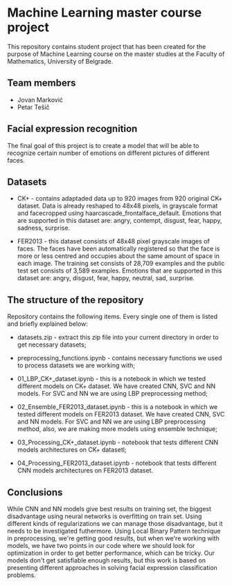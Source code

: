 # Machine Learning master course project
This repository contains student project that has been created for the purpose of Machine Learning course on the master studies at the Faculty of Mathematics, University of Belgrade.

## Team members
- Jovan Marković
- Petar Tešič

## Facial expression recognition
The final goal of this project is to create a model that will be able to recognize certain number of emotions on different pictures of different faces.

## Datasets
- CK+ - contains adaptaded data up to 920 images from 920 original CK+ dataset. Data is already reshaped to 48x48 pixels, in grayscale format and facecropped using haarcascade_frontalface_default. Emotions that are supported in this dataset are: angry, contempt, disgust, fear, happy, sadness, surprise.

- FER2013 - this dataset consists of 48x48 pixel grayscale images of faces. The faces have been automatically registered so that the face is more or less centred and occupies about the same amount of space in each image. The training set consists of 28,709 examples and the public test set consists of 3,589 examples. Emotions that are supported in this dataset are: angry, disgust, fear, happy, neutral, sad, surprise. 

## The structure of the repository
Repository contains the following items. Every single one of them is listed and briefly explained below:

- datasets.zip - extract this zip file into your current directory in order to get necessary datasets;

- preprocessing_functions.ipynb - contains necessary functions we used to process datasets we are working with; 

- 01_LBP_CK+_dataset.ipynb - this is a notebook in which we tested different models on CK+ dataset. We have created CNN, SVC and NN models. For SVC and NN we are using LBP preprocessing method;

- 02_Ensemble_FER2013_dataset.ipynb - this is a notebook in which we tested different models on FER2013 dataset. We have created CNN, SVC and NN models. For SVC and NN we are using LBP preprocessing method,
				      also, we are making more models using ensemble technique;

- 03_Processing_CK+_dataset.ipynb - notebook that tests different CNN models architectures on CK+ datasetl;

- 04_Processing_FER2013_dataset.ipynb - notebook that tests different CNN models architectures on FER2013 dataset.


## Conclusions
While CNN and NN models give best results on training set, the biggest disadvantage using neural networks is overfitting on train set. Using different kinds of regularizations we can manage those disadvantage, but it needs to be investigated futhermore. Using Local Binary Pattern technique in preprocessing, we're getting good results, but when we're working with models, we have two points in our code where we should look for optimization in order to get better performance, which can be tricky. Our models don't get satisfiable enough results, but this work is based on presenting different approaches in solving facial expression classification problems. 
